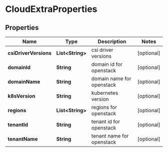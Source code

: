 # CloudExtraProperties

## Properties
Name | Type | Description | Notes
------------ | ------------- | ------------- | -------------
**csiDriverVersions** | **List&lt;String&gt;** | csi driver versions |  [optional]
**domainId** | **String** | domain id for openstack |  [optional]
**domainName** | **String** | domain name for openstack |  [optional]
**k8sVersion** | **String** | kubernetes version |  [optional]
**regions** | **List&lt;String&gt;** | regions for openstack |  [optional]
**tenantId** | **String** | tenant id for openstack |  [optional]
**tenantName** | **String** | tenant name for openstack |  [optional]
